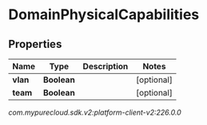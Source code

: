 # DomainPhysicalCapabilities


## Properties

| Name | Type | Description | Notes |
| ------------ | ------------- | ------------- | ------------- |
| **vlan** | **Boolean** |  |  [optional] |
| **team** | **Boolean** |  |  [optional] |




_com.mypurecloud.sdk.v2:platform-client-v2:226.0.0_
